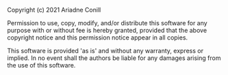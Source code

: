 Copyright (c) 2021 Ariadne Conill

Permission to use, copy, modify, and/or distribute this software for any
purpose with or without fee is hereby granted, provided that the above
copyright notice and this permission notice appear in all copies.

This software is provided 'as is' and without any warranty, express or
implied.  In no event shall the authors be liable for any damages arising
from the use of this software.
